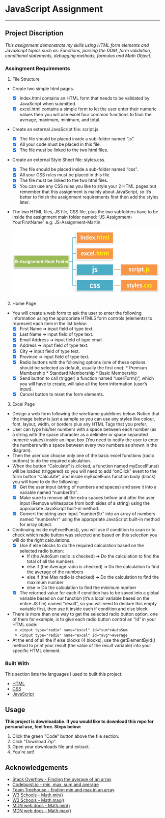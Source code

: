 # JavaScript Assignment
-----------------------

## Project Discription
*This assignment demonstrats my skills using HTML form elements and JavaScript topics such as: Functions, parsing the DOM, form validation, conditional statements, debugging methods, formulas and Math Object.*

### Assingment Requirements
1. File Structure

 * Create two simple html pages.
   - [x] index.html contains an HTML form that needs to be validated by JavaScript when submitted.
   - [x] excel.html contains a simple form to let the user enter their numeric values then you will use
         excel four common functions to find: the average, maximum, minimum, and total.
 * Create an external JavaScript file: script.js.
   - [x] The file should be placed inside a sub-folder named “js”.
   - [x] All your code must be placed in this file.
   - [x] The file must be linked to the two html files.
 * Create an external Style Sheet file: styles.css.
   - [x] The file should be placed inside a sub-folder named “css”.
   - [x] All your CSS rules must be placed in this file.
   - [x] The file must be linked to the two html files.
   - [x] You can use any CSS rules you like to style your 2 HTML pages but remember that this
         assignment is mainly about JavaScript, so it’s better to finish the assignment requirements first
         then add the styles later.
 * The two HTML files, JS file, CSS file, plus the two subfolders have to be inside the assignment main
   folder named: “JS-Assignment-YourFirstName”
   e.g: JS-Assignment-Martin.

   ![File structure](/img/dom.PNG)
2. Home Page

 * You will create a web form to ask the user to enter the following information using the appropriate
  HTML5 form controls (elements) to represent each item in the list below:
   - [x] First Name ➔ input field of type text.
   - [x] Last Name ➔ input field of type text.
   - [x] Email Address ➔ input field of type email.
   - [x] Address ➔ input field of type text.
   - [x] City ➔ input field of type text.
   - [x] Province ➔ input field of type text.
   - [x] Radio buttons with the following options (one of these options should be selected as default,
         usually the first one): 
           * Premium Membership
           * Standard Membership
           * Basic Membership
   - [x] Send button to call (trigger) a function named “userForm()”, which you will have to create, will
         take all the form information (user’s input).
   - [x] Cancel button to reset the form elements. 

3. Excel Page

 * Design a web form following the wireframe guidelines below. Notice that the image below is just a
   sample so you can use any styles like colour, font, layout, width, or borders plus any HTML Tags that you
   prefer.
 * User can type his/her numbers with a space between each number (as a string with the space
   character as a delimiter or space separated numeric values) inside an input box (You need to notify
   the user to enter the numbers with a space between every two numbers as shown in the diagram).
 * Then the user can choose only one of the basic excel functions (radio buttons) to do the required
   calculation.
 * When the button “Calculate” is clicked, a function named myExcelFuns() will be loaded (triggered) so
   you will need to add “onClick” event to the form button “Calculate”, and inside myExcelFuns function
   body (block) you will have to do the following:
   - [x] Get the user input (string of numbers and spaces) and save it into a variable named “numberStr”.
   - [x] Make sure to remove all the extra spaces before and after the user input (Remove whitespace from
         both sides of a string) using the appropriate JavaScript built-in method.
   - [x] Convert the string user input “numberStr” into an array of numbers named “numberArr” using the
         appropriate JavaScript built-in method for array object.
 * Continuing inside myExcelFuns(), you will use if condition to scan or to check which radio button was
   selected and based on this selection you will do the right calculations.
   - [x] Use if else blocks to do the required calculation based on the selected radio button:
       * If (the AutoSum radio is checked) ➔ Do the calculation to find the total of all the numbers
       * else if (the Average radio is checked) ➔ Do the calculation to find the average of the numbers
       * else if (the Max radio is checked) ➔ Do the calculation to find the maximum number
       * else ➔ Do the calculation to find the minimum number
   - [x] The returned value for each if condition has to be saved into a global variable based on our
         function (it’s a local variable based on the entire JS file) named “result”, so you will need to declare
         this empty variable first, then use it inside each if condition and else block.
 *  There is more than one way to get the selected radio button option, one of them for example, is to
    give each radio button control an “id” in your HTML code:
    * `<input type="radio" name="excel" id="sum">AutoSum`
    * `<input type="radio" name="excel" id="avg">Average` 
 * At the end of all the if else blocks (4 blocks), use the getElementById() method to print your result (the
   value of the result variable) into your specific HTML element.


### Built With
This section lists the languages I used to built this project.
* [HTML](https://en.wikipedia.org/wiki/HTML)
* [CSS](https://en.wikipedia.org/wiki/CSS)
* [JavaScript](https://www.javascript.com/)

## Usage

**This project is downloadabe. If you would like to download this repo for personal use, feel free. Steps below:**

1. Click the green "Code" button above the file section.
2. Click "Download Zip".
3. Open your downloads file and extract.
4. You're set!

## Acknowledgements

* [Stack Overflow - Finding the average of an array](https://stackoverflow.com/questions/29544371/finding-the-average-of-an-array-using-js)
* [Codeburst.io - min, max, sum and average](https://codeburst.io/javascript-arrays-finding-the-minimum-maximum-sum-average-values-f02f1b0ce332)
* [Team Treehouse - finding min and max in an array](https://teamtreehouse.com/community/finding-average-minimum-and-maximum-value-in-an-array)
* [W3 Schools - Math.min()](https://www.w3schools.com/jsref/jsref_min.asp)
* [W3 Schools - Math.max()](https://www.w3schools.com/jsref/jsref_max.asp)
* [MDN web docs - Math.min()](https://developer.mozilla.org/en-US/docs/Web/JavaScript/Reference/Global_Objects/Math/min)
* [MDN web docs - Math.max()](https://developer.mozilla.org/en-US/docs/Web/JavaScript/Reference/Global_Objects/Math/max)